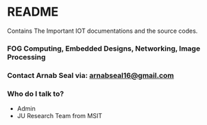 # README #
Contains The Important IOT documentations and the source codes.

### FOG Computing, Embedded Designs, Networking, Image Processing ###

### Contact Arnab Seal via: arnabseal16@gmail.com ###

### Who do I talk to? ###

* Admin
* JU Research Team from MSIT